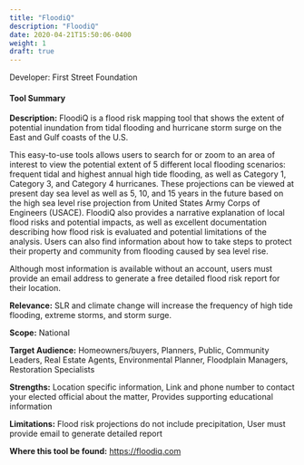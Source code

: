 ```yaml
---
title: "FloodiQ"
description: "FloodiQ"
date: 2020-04-21T15:50:06-0400
weight: 1
draft: true
---
```

Developer: First Street Foundation

#### Tool Summary
**Description:** FloodiQ is a flood risk mapping tool that shows the extent of potential inundation from tidal flooding and hurricane storm surge on the East and Gulf coasts of the U.S.

This easy-to-use tools allows users to search for or zoom to an area of interest to view the potential extent of 5 different local flooding scenarios: frequent tidal and highest annual high tide flooding, as well as Category 1, Category 3, and Category 4 hurricanes. These projections can be viewed at present day sea level as well as 5, 10, and 15 years in the future based on the high sea level rise projection from United States Army Corps of Engineers (USACE). FloodiQ also provides a narrative explanation of local flood risks and potential impacts, as well as excellent documentation describing how flood risk is evaluated and potential limitations of the analysis. Users can also find information about how to take steps to protect their property and community from flooding caused by sea level rise. 

Although most information is available without an account, users must provide an email address to generate a free detailed flood risk report for their location.

**Relevance:** SLR and climate change will increase the frequency of high tide flooding, extreme storms, and storm surge.

**Scope:** National

**Target Audience:** Homeowners/buyers, Planners, Public, Community Leaders, Real Estate Agents, Environmental Planner, Floodplain Managers, Restoration Specialists

**Strengths:** Location specific information, Link and phone number to contact your elected official about the matter, Provides supporting educational information

**Limitations:** Flood risk projections do not include precipitation, User must provide email to generate detailed report

**Where this tool be found:** https://floodiq.com

